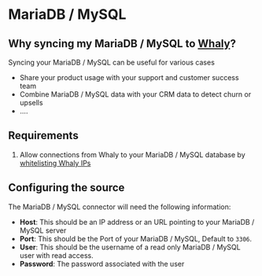 # MariaDB / MySQL

## **Why syncing my MariaDB / MySQL to** [**Whaly**](https://whaly.io)**?**

Syncing your MariaDB / MySQL can be useful for various cases

* Share your product usage with your support and customer success team
* Combine MariaDB / MySQL data with your CRM data to detect churn or upsells
* ....

## Requirements

1. Allow connections from Whaly to your MariaDB / MySQL database by [whitelisting Whaly IPs](../../../sources/whitelisting-whaly-ips.md)

## Configuring the source

The MariaDB / MySQL connector will need the following information:

* **Host**: This should be an IP address or an URL pointing to your MariaDB / MySQL server
* **Port**: This should be the Port of your MariaDB / MySQL, Default to `3306`.
* **User**: This should be the username of a read only MariaDB / MySQL user with read access.
* **Password**: The password associated with the user
